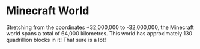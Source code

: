 # Minecraft World

Stretching from the coordinates +32,000,000 to -32,000,000, the Minecraft world
spans a total of 64,000 kilometres. This world has approximately 130 quadrillion
blocks in it! That sure is a lot!
